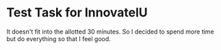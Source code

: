 # Test Task for InnovatelU

It doesn't fit into the allotted 30 minutes. 
So I decided to spend more time but do everything so that I feel good.
